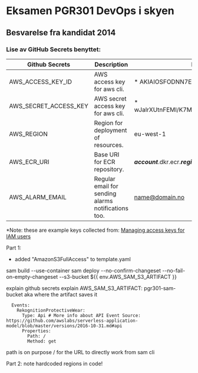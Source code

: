# Eksamen PGR301 DevOps i skyen
## Besvarelse fra kandidat 2014
### Lise av GitHub Secrets benyttet:
| Github Secrets        | Description                                         | Eksempel                                         |
|-----------------------|-----------------------------------------------------|--------------------------------------------------|
| AWS_ACCESS_KEY_ID     | AWS access key for aws cli.                         | \* AKIAIOSFODNN7EXAMPLE                          |
| AWS_SECRET_ACCESS_KEY | AWS secret access key for aws cli.                  | \* wJalrXUtnFEMI/K7MDENG/bPxRfiCYEXAMPLEKEY      |
| AWS_REGION            | Region for deployment of resources.                 | eu-west-1                                        |
| AWS_ECR_URI           | Base URI for ECR repository.                        | ***account***.dkr.ecr.***region***.amazonaws.com |
| AWS_ALARM_EMAIL       | Regular email for sending alarms notifications too. | name@domain.no                                   |


*Note: these are example keys collected from: [Managing access keys for IAM users](https://docs.aws.amazon.com/IAM/latest/UserGuide/id_credentials_access-keys.html)





Part 1:
- added "AmazonS3FullAccess" to template.yaml

sam build --use-container
sam deploy --no-confirm-changeset --no-fail-on-empty-changeset --s3-bucket ${{ env.AWS_SAM_S3_ARTIFACT }}

explain github secrets 
explain AWS_SAM_S3_ARTIFACT: pgr301-sam-bucket aka where the artifact saves it 

      Events:
        RekognitionProtectiveWear:
          Type: Api # More info about API Event Source: https://github.com/awslabs/serverless-application-model/blob/master/versions/2016-10-31.md#api
          Properties:
            Path: /
            Method: get

path is on purpose / for the URL to directly work from sam cli

Part 2:
note hardcoded regions in code!



